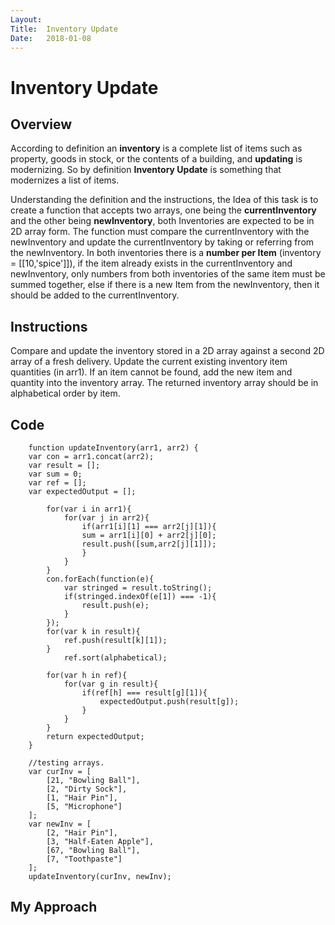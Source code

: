 ```yaml
---
Layout:
Title:  Inventory Update
Date:   2018-01-08
---
```


# Inventory Update

## Overview

According to definition an **inventory** is a complete list of items such as property, goods in stock, or the contents of a building, and **updating** is modernizing.
So by definition **Inventory Update** is something that modernizes a list of items. 

Understanding the definition and the instructions, the Idea of this task is to create a function that accepts two arrays, one being the **currentInventory** and the other being **newInventory**, both Inventories are expected to be in 2D array form.
The function must compare the currentInventory with the newInventory and update the currentInventory by taking or referring from the newInventory. 
In both inventories there is a **number per Item** (inventory = [[10,'spice']]), if the item already exists in the currentInventory and newInventory, 
only numbers from both inventories of the same item must be summed together, else if there is a new Item from the newInventory, 
then it should be added to the currentInventory. 


## Instructions

Compare and update the inventory stored in a 2D array against a second 2D array of a fresh delivery. Update the current existing inventory item quantities (in arr1).
If an item cannot be found, add the new item and quantity into the inventory array. The returned inventory array should be in alphabetical order by item.


## Code
        function updateInventory(arr1, arr2) {
        var con = arr1.concat(arr2);
        var result = [];
        var sum = 0;
        var ref = [];
        var expectedOutput = [];

            for(var i in arr1){
                for(var j in arr2){
                    if(arr1[i][1] === arr2[j][1]){
                    sum = arr1[i][0] + arr2[j][0];
                    result.push([sum,arr2[j][1]]);    
                    }
                }
            }
            con.forEach(function(e){
                var stringed = result.toString();
                if(stringed.indexOf(e[1]) === -1){
                    result.push(e);
                }
            });
            for(var k in result){
                ref.push(result[k][1]);
            }
                ref.sort(alphabetical);
            
            for(var h in ref){
                for(var g in result){
                    if(ref[h] === result[g][1]){
                        expectedOutput.push(result[g]);
                    }
                }
            }
            return expectedOutput;
        }

        //testing arrays.
        var curInv = [
            [21, "Bowling Ball"],
            [2, "Dirty Sock"],
            [1, "Hair Pin"],
            [5, "Microphone"]
        ];
        var newInv = [
            [2, "Hair Pin"],
            [3, "Half-Eaten Apple"],
            [67, "Bowling Ball"],
            [7, "Toothpaste"]
        ];
        updateInventory(curInv, newInv);


## My Approach

